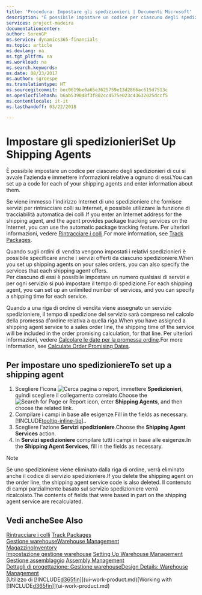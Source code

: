 ```yaml
---
title: 'Procedura: Impostare gli spedizionieri | Documenti Microsoft'
description: "È possibile impostare un codice per ciascuno degli spedizionieri di cui si avvale l'azienda e immettere informazioni relative a ognuno di essi."
services: project-madeira
documentationcenter: 
author: SorenGP
ms.service: dynamics365-financials
ms.topic: article
ms.devlang: na
ms.tgt_pltfrm: na
ms.workload: na
ms.search.keywords: 
ms.date: 08/23/2017
ms.author: sgroespe
ms.translationtype: HT
ms.sourcegitcommit: bec0619be0a65e3625759e13d2866ac615d7513c
ms.openlocfilehash: b6ab539048f3f802cc4575e023c43632025dccf5
ms.contentlocale: it-it
ms.lasthandoff: 03/22/2018

---
```

# <a name="set-up-shipping-agents"></a><span data-ttu-id="c0d3b-103">Impostare gli spedizionieri</span><span class="sxs-lookup"><span data-stu-id="c0d3b-103">Set Up Shipping Agents</span></span>
<span data-ttu-id="c0d3b-104">È possibile impostare un codice per ciascuno degli spedizionieri di cui si avvale l'azienda e immettere informazioni relative a ognuno di essi.</span><span class="sxs-lookup"><span data-stu-id="c0d3b-104">You can set up a code for each of your shipping agents and enter information about them.</span></span>  

<span data-ttu-id="c0d3b-105">Se viene immesso l'indirizzo Internet di uno spedizioniere che fornisce servizi per rintracciare colli su Internet, è possibile utilizzare la funzione di tracciabilità automatica dei colli.</span><span class="sxs-lookup"><span data-stu-id="c0d3b-105">If you enter an Internet address for the shipping agent, and the agent provides package tracking services on the Internet, you can use the automatic package tracking feature.</span></span> <span data-ttu-id="c0d3b-106">Per ulteriori informazioni, vedere [Rintracciare i colli](sales-how-track-packages.md).</span><span class="sxs-lookup"><span data-stu-id="c0d3b-106">For more information, see [Track Packages](sales-how-track-packages.md).</span></span>

<span data-ttu-id="c0d3b-107">Quando sugli ordini di vendita vengono impostati i relativi spedizionieri è possibile specificare anche i servizi offerti da ciascuno spedizioniere.</span><span class="sxs-lookup"><span data-stu-id="c0d3b-107">When you set up shipping agents on your sales orders, you can also specify the services that each shipping agent offers.</span></span>  
<span data-ttu-id="c0d3b-108">Per ciascuno di essi è possibile impostare un numero qualsiasi di servizi e per ogni servizio si può impostare il tempo di spedizione.</span><span class="sxs-lookup"><span data-stu-id="c0d3b-108">For each shipping agent, you can set up an unlimited number of services, and you can specify a shipping time for each service.</span></span>  

<span data-ttu-id="c0d3b-109">Quando a una riga di ordine di vendita viene assegnato un servizio spedizioniere, il tempo di spedizione del servizio sarà compreso nel calcolo della promessa d'ordine relativa a quella riga.</span><span class="sxs-lookup"><span data-stu-id="c0d3b-109">When you have assigned a shipping agent service to a sales order line, the shipping time of the service will be included in the order promising calculation, for that line.</span></span> <span data-ttu-id="c0d3b-110">Per ulteriori informazioni, vedere [Calcolare le date per la promessa ordine](sales-how-to-calculate-order-promising-dates.md).</span><span class="sxs-lookup"><span data-stu-id="c0d3b-110">For more information, see [Calculate Order Promising Dates](sales-how-to-calculate-order-promising-dates.md).</span></span>

## <a name="to-set-up-a-shipping-agent"></a><span data-ttu-id="c0d3b-111">Per impostare uno spedizioniere</span><span class="sxs-lookup"><span data-stu-id="c0d3b-111">To set up a shipping agent</span></span>  
1.  <span data-ttu-id="c0d3b-112">Scegliere l'icona ![Cerca pagina o report](media/ui-search/search_small.png "icona Cerca pagina o report"), immettere **Spedizionieri**, quindi scegliere il collegamento correlato.</span><span class="sxs-lookup"><span data-stu-id="c0d3b-112">Choose the ![Search for Page or Report](media/ui-search/search_small.png "Search for Page or Report icon") icon, enter **Shipping Agents**, and then choose the related link.</span></span>  
2.  <span data-ttu-id="c0d3b-113">Compilare i campi in base alle esigenze.</span><span class="sxs-lookup"><span data-stu-id="c0d3b-113">Fill in the fields as necessary.</span></span> [!INCLUDE[tooltip-inline-tip](includes/tooltip-inline-tip_md.md)]<span data-ttu-id="c0d3b-114">.</span><span class="sxs-lookup"><span data-stu-id="c0d3b-114">.</span></span>  
3.  <span data-ttu-id="c0d3b-115">Scegliere l'azione **Servizi spedizioniere**.</span><span class="sxs-lookup"><span data-stu-id="c0d3b-115">Choose the **Shipping Agent Services** action.</span></span>
4. <span data-ttu-id="c0d3b-116">In **Servizi spedizioniere** compilare tutti i campi in base alle esigenze.</span><span class="sxs-lookup"><span data-stu-id="c0d3b-116">In the **Shipping Agent Services**, fill in the fields as necessary.</span></span>

> [!NOTE]  
>  <span data-ttu-id="c0d3b-117">Se uno spedizioniere viene eliminato dalla riga di ordine, verrà eliminato anche il codice di servizio spedizioniere.</span><span class="sxs-lookup"><span data-stu-id="c0d3b-117">If you delete the shipping agent on the order line, the shipping agent service code is also deleted.</span></span> <span data-ttu-id="c0d3b-118">Il contenuto di campi parzialmente basato sul servizio spedizioniere verrà ricalcolato.</span><span class="sxs-lookup"><span data-stu-id="c0d3b-118">The contents of fields that were based in part on the shipping agent service are recalculated.</span></span>  

## <a name="see-also"></a><span data-ttu-id="c0d3b-119">Vedi anche</span><span class="sxs-lookup"><span data-stu-id="c0d3b-119">See Also</span></span>
<span data-ttu-id="c0d3b-120">[Rintracciare i colli](sales-how-track-packages.md)  </span><span class="sxs-lookup"><span data-stu-id="c0d3b-120">[Track Packages](sales-how-track-packages.md)  </span></span>  
[<span data-ttu-id="c0d3b-121">Gestione warehouse</span><span class="sxs-lookup"><span data-stu-id="c0d3b-121">Warehouse Management</span></span>](warehouse-manage-warehouse.md)  
[<span data-ttu-id="c0d3b-122">Magazzino</span><span class="sxs-lookup"><span data-stu-id="c0d3b-122">Inventory</span></span>](inventory-manage-inventory.md)  
<span data-ttu-id="c0d3b-123">[Impostazione gestione warehouse](warehouse-setup-warehouse.md)   </span><span class="sxs-lookup"><span data-stu-id="c0d3b-123">[Setting Up Warehouse Management](warehouse-setup-warehouse.md)   </span></span>  
<span data-ttu-id="c0d3b-124">[Gestione assemblaggio](assembly-assemble-items.md)  </span><span class="sxs-lookup"><span data-stu-id="c0d3b-124">[Assembly Management](assembly-assemble-items.md)  </span></span>  
[<span data-ttu-id="c0d3b-125">Dettagli di progettazione: Gestione warehouse</span><span class="sxs-lookup"><span data-stu-id="c0d3b-125">Design Details: Warehouse Management</span></span>](design-details-warehouse-management.md)  
<span data-ttu-id="c0d3b-126">[Utilizzo di [!INCLUDE[d365fin](includes/d365fin_md.md)]](ui-work-product.md)</span><span class="sxs-lookup"><span data-stu-id="c0d3b-126">[Working with [!INCLUDE[d365fin](includes/d365fin_md.md)]](ui-work-product.md)</span></span>  

